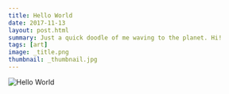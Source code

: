 ```yaml
---
title: Hello World
date: 2017-11-13
layout: post.html
summary: Just a quick doodle of me waving to the planet. Hi!
tags: [art]
image: _title.png
thumbnail: _thumbnail.jpg
---
```


![Hello World](/media/images/post/hello-world/_title.png)
